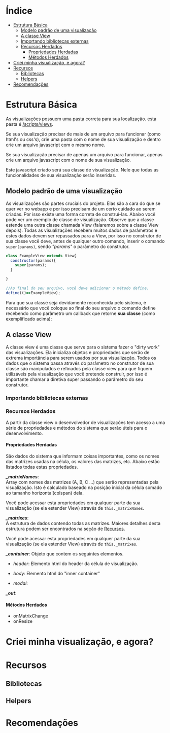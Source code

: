 # Índice
* [Estrutura Básica](#estrutura-básica)
  * [Modelo padrão de uma visualização](#modelo-padrão-de-uma-visualização)
  * [A classe View](#a-classe-view)
  * [Importando bibliotecas externas](#importando-bibliotecas-externas)
  * [Recursos Herdados](#recursos-herdados)
      * [Propriedades Herdadas](#propriedades-herdadas)
      * [Métodos Herdados](#métodos-herdados)
* [Criei minha visualização, e agora?](#criei-minha-visualização-e-agora)
* [Recursos](#recursos)
  * [Bibliotecas](#bibliotecas)
  * [Helpers](#helpers)
* [Recomendações](#recomendações)

# Estrutura Básica

As visualizações possuem uma pasta correta para sua localização. esta pasta é [/scripts/views](/script/views).

Se sua visualização precisar de mais de um arquivo para funcionar (como html's ou css's), crie uma pasta com o nome de sua visualização e dentro crie um arquivo javascript com o mesmo nome. 

Se sua visualização precisar de apenas um arquivo para funcionar, apenas crie um arquivo javascript com o nome de sua visualização.

Este javascript criado será sua classe de visualização. Nele que todas as funcionalidades de sua visualização serão inseridas.

## Modelo padrão de uma visualização

As visualizações são partes cruciais do projeto. Elas são a cara do que se quer ver no webapp e por isso precisam de um certo cuidado ao serem criadas. Por isso existe uma forma correta de construí-las.
Abaixo você pode ver um exemplo de classe de visualização. Observe que a classe estende uma outra classe chamada View (falaremos sobre a classe View depois).
Todas as visualizações recebem muitos dados de parâmetros e estes dados devem ser repassados para a View, por isso no construtor de sua classe você deve, antes de qualquer outro comando, inserir o comando ``super(params)``, sendo *"params"* o parâmetro do construtor.

```javascript
class ExampleView extends View{
  constructor(params){
    super(params);
  }

}

//Ao final do seu arquivo, você deve adicionar o método define.
define(()=>ExampleView);
```

Para que sua classe seja devidamente reconhecida pelo sistema, é necessário que você coloque ao final do seu arquivo o comando define recebendo como parâmetro um callback que retorne **sua classe** (como exemplificado acima);


## A classe View

A classe view é uma classe que serve para o sistema fazer o "dirty work" das visualizações. Ela inicializa objetos e propriedades que serão de extrema importância para serem usados por sua visualização. Todos os dados que o sistema passa através do parâmetro no construtor de sua classe são manipulados e refinados pela classe view para que fiquem utilizáveis pela visualização que você pretende construir, por isso é importante chamar a diretiva super passando o parâmetro do seu construtor.

### Importando bibliotecas externas

### Recursos Herdados
A partir da classe view o desenvolvedor de visualizações tem acesso a uma série de propriedades e métodos do sistema que serão úteis para o desenvolvimento.

#### Propriedades Herdadas
São dados do sistema que informam coisas importantes, como os nomes das matrizes usadas na célula, os valores das matrizes, etc. Abaixo estão listados todas estas propriedades.

***_matrixNames***:  
Array com nomes das matrizes (A, B, C ...) que serão representadas pela visualização. Isto é calculado baseado na posição inicial da célula somado ao tamanho horizontal(colspan) dela.

Você pode acessar esta propriedades em qualquer parte da sua visualização (se ela estender View) através de ``this._matrixNames``.

***_matrixes***:  
A estrutura de dados contendo todas as matrizes. Maiores detalhes desta estrutura podem ser encontrados na seção de [Recursos](#recursos).

Você pode acessar esta propriedades em qualquer parte da sua visualização (se ela estender View) através de ``this._matrixes``.

***_container***:
Objeto que contem os seguintes elementos.

  - *header*: Elemento html do header da célula de visualização.

  - *body*: Elemento html do "inner container"

  - *modal*:

***_out***:


#### Métodos Herdados
* onMatrixChange
* onResize

# Criei minha visualização, e agora?

# Recursos

## Bibliotecas

## Helpers
# Recomendações
